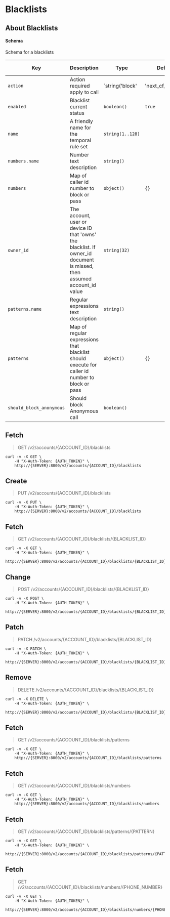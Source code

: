 # Blacklists

## About Blacklists

#### Schema

Schema for a blacklists



Key | Description | Type | Default | Required | Support Level
--- | ----------- | ---- | ------- | -------- | -------------
`action` | Action required apply to call | `string('block' | 'next_cf_element' | 'pass' | 'screen')` | `block` | `false` | `supported`
`enabled` | Blacklist current status | `boolean()` | `true` | `false` | `supported`
`name` | A friendly name for the temporal rule set | `string(1..128)` |   | `true` | `supported`
`numbers.name` | Number text description | `string()` |   | `false` | `supported`
`numbers` | Map of caller id number to block or pass | `object()` | `{}` | `false` | `supported`
`owner_id` | The account, user or device ID that 'owns' the blacklist. If owner_id document is missed, then assumed account_id value | `string(32)` |   | `false` | `supported`
`patterns.name` | Regular expressions text description | `string()` |   | `false` | `supported`
`patterns` | Map of regular expressions that blacklist should execute for caller id number to block or pass | `object()` | `{}` | `false` | `supported`
`should_block_anonymous` | Should block Anonymous call | `boolean()` |   | `false` | `supported`



## Fetch

> GET /v2/accounts/{ACCOUNT_ID}/blacklists

```shell
curl -v -X GET \
    -H "X-Auth-Token: {AUTH_TOKEN}" \
    http://{SERVER}:8000/v2/accounts/{ACCOUNT_ID}/blacklists
```

## Create

> PUT /v2/accounts/{ACCOUNT_ID}/blacklists

```shell
curl -v -X PUT \
    -H "X-Auth-Token: {AUTH_TOKEN}" \
    http://{SERVER}:8000/v2/accounts/{ACCOUNT_ID}/blacklists
```

## Fetch

> GET /v2/accounts/{ACCOUNT_ID}/blacklists/{BLACKLIST_ID}

```shell
curl -v -X GET \
    -H "X-Auth-Token: {AUTH_TOKEN}" \
    http://{SERVER}:8000/v2/accounts/{ACCOUNT_ID}/blacklists/{BLACKLIST_ID}
```

## Change

> POST /v2/accounts/{ACCOUNT_ID}/blacklists/{BLACKLIST_ID}

```shell
curl -v -X POST \
    -H "X-Auth-Token: {AUTH_TOKEN}" \
    http://{SERVER}:8000/v2/accounts/{ACCOUNT_ID}/blacklists/{BLACKLIST_ID}
```

## Patch

> PATCH /v2/accounts/{ACCOUNT_ID}/blacklists/{BLACKLIST_ID}

```shell
curl -v -X PATCH \
    -H "X-Auth-Token: {AUTH_TOKEN}" \
    http://{SERVER}:8000/v2/accounts/{ACCOUNT_ID}/blacklists/{BLACKLIST_ID}
```

## Remove

> DELETE /v2/accounts/{ACCOUNT_ID}/blacklists/{BLACKLIST_ID}

```shell
curl -v -X DELETE \
    -H "X-Auth-Token: {AUTH_TOKEN}" \
    http://{SERVER}:8000/v2/accounts/{ACCOUNT_ID}/blacklists/{BLACKLIST_ID}
```

## Fetch

> GET /v2/accounts/{ACCOUNT_ID}/blacklists/patterns

```shell
curl -v -X GET \
    -H "X-Auth-Token: {AUTH_TOKEN}" \
    http://{SERVER}:8000/v2/accounts/{ACCOUNT_ID}/blacklists/patterns
```

## Fetch

> GET /v2/accounts/{ACCOUNT_ID}/blacklists/numbers

```shell
curl -v -X GET \
    -H "X-Auth-Token: {AUTH_TOKEN}" \
    http://{SERVER}:8000/v2/accounts/{ACCOUNT_ID}/blacklists/numbers
```

## Fetch

> GET /v2/accounts/{ACCOUNT_ID}/blacklists/patterns/{PATTERN}

```shell
curl -v -X GET \
    -H "X-Auth-Token: {AUTH_TOKEN}" \
    http://{SERVER}:8000/v2/accounts/{ACCOUNT_ID}/blacklists/patterns/{PATTERN}
```

## Fetch

> GET /v2/accounts/{ACCOUNT_ID}/blacklists/numbers/{PHONE_NUMBER}

```shell
curl -v -X GET \
    -H "X-Auth-Token: {AUTH_TOKEN}" \
    http://{SERVER}:8000/v2/accounts/{ACCOUNT_ID}/blacklists/numbers/{PHONE_NUMBER}
```

